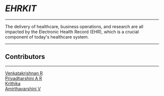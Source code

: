 # *EHRKIT*
_________________________________________
The delivery of healthcare, business operations, and research are all impacted by the Electronic Health Record (EHR), which is a crucial component of today's healthcare system.
_________________________________________
## **Contributors**
_________________________________________
[Venkatakrishnan R](https://github.com/Cody-coder017)  
[Priyadharshini A R](https://github.com/PRIYADHARSHINI2003)  
[Krithika](https://github.com/kirthi0)  
[Amirthavarshini V](https://github.com/Amirtha2503)  
